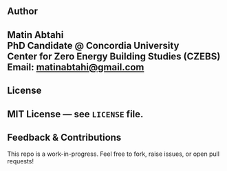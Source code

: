 ## Author
**Matin Abtahi**  
PhD Candidate @ Concordia University  
Center for Zero Energy Building Studies (CZEBS)  
Email: matinabtahi@gmail.com
---
## License
MIT License — see `LICENSE` file.
---
## Feedback & Contributions
This repo is a work-in-progress.
Feel free to fork, raise issues, or open pull requests! 
